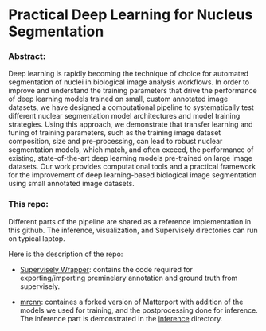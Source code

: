 # Practical Deep Learning for Nucleus Segmentation

### Abstract:
Deep learning is rapidly becoming the technique of choice for automated segmentation of nuclei in biological image analysis workflows. In order to improve and understand the training parameters that drive the performance of deep learning models trained on small, custom annotated image datasets, we have designed a computational pipeline to systematically test different nuclear segmentation model architectures and model training strategies. Using this approach, we demonstrate that transfer learning and tuning of training parameters, such as the training image dataset composition, size and pre-processing, can lead to robust nuclear segmentation models, which match, and often exceed, the performance of existing, state-of-the-art deep learning models pre-trained on large image datasets. Our work provides computational tools and a practical framework for the improvement of deep learning-based biological image segmentation using small annotated image datasets. 

### This repo:
Different parts of the pipeline are shared as a reference implementation in this github. 
The inference, visualization, and Supervisely directories can run on typical laptop.

Here is the description of the repo:

* [Supervisely Wrapper](./supervisely-wrapper): contains the code required for exporting/importing preminelary annotation and ground truth from supervisely.

* [mrcnn](./mrcnn): containes a forked version of Matterport with addition of the models we used for training, and the postprocessing done for inference. The inference part is demonstrated in the [inference](./inference) directory.

